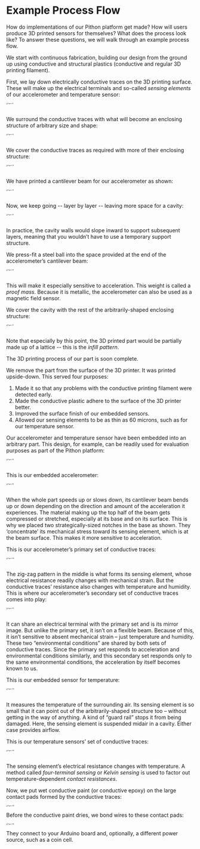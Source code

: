 # Example Process Flow

How do implementations of our Pithon platform get made? How will users produce 3D printed sensors for themselves? What does the process look like? To answer these questions, we will walk through an example process flow.

We start with continuous fabrication, building our design from the ground up using conductive and structural plastics (conductive and regular 3D printing filament).

First, we lay down electrically conductive traces on the 3D printing surface. These will make up the electrical terminals and so-called *sensing elements* of our accelerometer and temperature sensor:

<img src="https://raw.githubusercontent.com/keeganmjgreen/3D-Printed-Sensors-Manual-Demo/main/img/Example-Process-Flow/Figure (1).png" alt="Figure (1)" style="zoom:25%;" /> \
    ​

We surround the conductive traces with what will become an enclosing structure of arbitrary size and shape:

<img src="https://raw.githubusercontent.com/keeganmjgreen/3D-Printed-Sensors-Manual-Demo/main/img/Example-Process-Flow/Figure (2).png" alt="Figure (2)" style="zoom:25%;" /> \
    ​

We cover the conductive traces as required with more of their enclosing structure:

<img src="https://raw.githubusercontent.com/keeganmjgreen/3D-Printed-Sensors-Manual-Demo/main/img/Example-Process-Flow/Figure (3).png" alt="Figure (3)" style="zoom:25%;" /> \
    ​

We have printed a cantilever beam for our accelerometer as shown:

<img src="https://raw.githubusercontent.com/keeganmjgreen/3D-Printed-Sensors-Manual-Demo/main/img/Example-Process-Flow/Figure (4).png" alt="Figure (4)" style="zoom:25%;" /> \
    ​

Now, we keep going -- layer by layer -- leaving more space for a cavity:

<img src="https://raw.githubusercontent.com/keeganmjgreen/3D-Printed-Sensors-Manual-Demo/main/img/Example-Process-Flow/Figure (5).png" alt="Figure (5)" style="zoom:25%;" /> \
    ​

In practice, the cavity walls would slope inward to support subsequent layers, meaning that you wouldn’t have to use a temporary support structure.

We press-fit a steel ball into the space provided at the end of the accelerometer’s cantilever beam:

<img src="https://raw.githubusercontent.com/keeganmjgreen/3D-Printed-Sensors-Manual-Demo/main/img/Example-Process-Flow/Figure (6).png" alt="Figure (6)" style="zoom:25%;" /> \
    ​

This will make it especially sensitive to acceleration. This weight is called a *proof mass*. Because it is metallic, the accelerometer can also be used as a magnetic field sensor.

We cover the cavity with the rest of the arbitrarily-shaped enclosing structure:

<img src="https://raw.githubusercontent.com/keeganmjgreen/3D-Printed-Sensors-Manual-Demo/main/img/Example-Process-Flow/Figure (7).png" alt="Figure (7)" style="zoom:25%;" /> \
    ​

Note that especially by this point, the 3D printed part would be partially made up of a lattice -- this is the *infill pattern*.

The 3D printing process of our part is soon complete.

We remove the part from the surface of the 3D printer. It was printed upside-down. This served four purposes:

 1. Made it so that any problems with the conductive printing filament were detected early.
 2. Made the conductive plastic adhere to the surface of the 3D printer better.
 3. Improved the surface finish of our embedded sensors.
 4. Allowed our sensing elements to be as thin as 60 microns, such as for our temperature sensor.

Our accelerometer and temperature sensor have been embedded into an arbitrary part. This design, for example, can be readily used for evaluation purposes as part of the Pithon platform:

<img src="https://raw.githubusercontent.com/keeganmjgreen/3D-Printed-Sensors-Manual-Demo/main/img/Example-Process-Flow/Figure (8).png" alt="Figure (8)" style="zoom:25%;" /> \
    ​

This is our embedded accelerometer:

<img src="https://raw.githubusercontent.com/keeganmjgreen/3D-Printed-Sensors-Manual-Demo/main/img/Example-Process-Flow/Figure (9).png" alt="Figure (9)" style="zoom:25%;" /> \
    ​

When the whole part speeds up or slows down, its cantilever beam bends up or down depending on the direction and amount of the acceleration it experiences. The material making up the top half of the beam gets compressed or stretched, especially at its base and on its surface. This is why we placed two strategically-sized notches in the base as shown. They ‘concentrate’ its mechanical stress toward its sensing element, which is at the beam surface. This makes it more sensitive to acceleration.

This is our accelerometer’s primary set of conductive traces:

<img src="https://raw.githubusercontent.com/keeganmjgreen/3D-Printed-Sensors-Manual-Demo/main/img/Example-Process-Flow/Figure (10).png" alt="Figure (10)" style="zoom:25%;" /> \
    ​

The zig-zag pattern in the middle is what forms its sensing element, whose electrical resistance readily changes with mechanical strain. But the conductive traces’ resistance also changes with temperature and humidity. This is where our accelerometer’s secondary set of conductive traces comes into play:

<img src="https://raw.githubusercontent.com/keeganmjgreen/3D-Printed-Sensors-Manual-Demo/main/img/Example-Process-Flow/Figure (11).png" alt="Figure (11)" style="zoom:25%;" /> \
    ​

It can share an electrical terminal with the primary set and is its mirror image. But unlike the primary set, it isn’t on a flexible beam. Because of this, it isn’t sensitive to absent mechanical strain – just temperature and humidity. These two “environmental conditions” are shared by both sets of conductive traces. Since the primary set responds to acceleration and environmental conditions similarly, and this secondary set responds only to the same environmental conditions, the acceleration by itself becomes known to us.

This is our embedded sensor for temperature:

<img src="https://raw.githubusercontent.com/keeganmjgreen/3D-Printed-Sensors-Manual-Demo/main/img/Example-Process-Flow/Figure (12).png" alt="Figure (12)" style="zoom:25%;" /> \
    ​

It measures the temperature of the surrounding air. Its sensing element is so small that it can point out of the arbitrarily-shaped structure too – without getting in the way of anything. A kind of “guard rail” stops it from being damaged. Here, the sensing element is suspended midair in a cavity. Either case provides airflow.

This is our temperature sensors’ set of conductive traces:

<img src="https://raw.githubusercontent.com/keeganmjgreen/3D-Printed-Sensors-Manual-Demo/main/img/Example-Process-Flow/Figure (13).png" alt="Figure (13)" style="zoom:25%;" /> \
    ​

The sensing element’s electrical resistance changes with temperature. A method called *four-terminal sensing* or *Kelvin sensing* is used to factor out temperature-dependent *contact resistances*.

Now, we put wet conductive paint (or conductive epoxy) on the large contact pads formed by the conductive traces:

<img src="https://raw.githubusercontent.com/keeganmjgreen/3D-Printed-Sensors-Manual-Demo/main/img/Example-Process-Flow/Figure (14).png" alt="Figure (14)" style="zoom:25%;" />

Before the conductive paint dries, we bond wires to these contact pads:

<img src="https://raw.githubusercontent.com/keeganmjgreen/3D-Printed-Sensors-Manual-Demo/main/img/Example-Process-Flow/Figure (15).png" alt="Figure (15)" style="zoom:25%;" />

They connect to your Arduino board and, optionally, a different power source, such as a coin cell.
